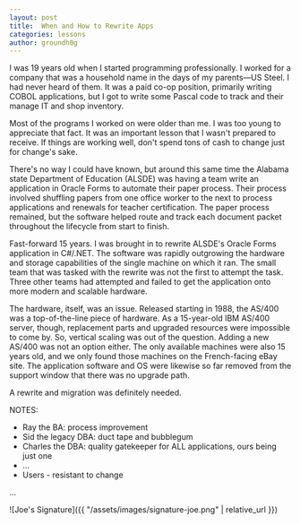 ```yaml
---
layout: post
title:  When and How to Rewrite Apps
categories: lessons
author: groundh0g
---
```


I was 19 years old when I started programming professionally. I worked for a company that was a household name in the days of my parents&mdash;US Steel. I had never heard of them. It was a paid co-op position, primarily writing COBOL applications, but I got to write some Pascal code to track and their manage IT and shop inventory.

Most of the programs I worked on were older than me. I was too young to appreciate that fact. It was an important lesson that I wasn't prepared to receive. If things are working well, don't spend tons of cash to change just for change's sake.

There's no way I could have known, but around this same time the Alabama state Department of Education (ALSDE) was having a team write an application in Oracle Forms to automate their paper process. Their process involved shuffling papers from one office worker to the next to process applications and renewals for teacher certification. The paper process remained, but the software helped route and track each document packet throughout the lifecycle from start to finish.

Fast-forward 15 years. I was brought in to rewrite ALSDE's Oracle Forms application in C#/.NET. The software was rapidly outgrowing the hardware and storage capabilities of the single machine on which it ran. The small team that was tasked with the rewrite was not the first to attempt the task. Three other teams had attempted and failed to get the application onto more modern and scalable hardware.

The hardware, itself,  was an issue. Released starting in 1988, the AS/400 was a top-of-the-line piece of hardware. As a 15-year-old IBM AS/400 server, though, replacement parts and upgraded resources were impossible to come by. So, vertical scaling was out of the question. Adding a new AS/400 was not an option either. The only available machines were also 15 years old, and we only found those machines on the French-facing eBay site. The application software and OS were likewise so far removed from the support window that there was no upgrade path.

A rewrite and migration was definitely needed.

NOTES:

* Ray the BA: process improvement
* Sid the legacy DBA: duct tape and bubblegum
* Charles the DBA: quality gatekeeper for ALL applications, ours being just one
* ...
* Users - resistant to change

...

![Joe's Signature]({{ "/assets/images/signature-joe.png" | relative_url }})